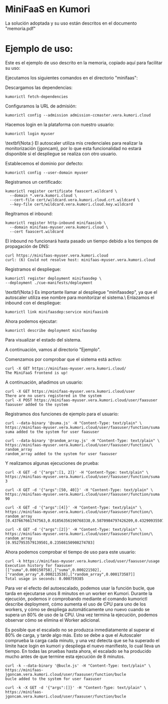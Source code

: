 # MiniFaaS en Kumori
La solución adoptada y su uso están descritos en el documento "memoria.pdf"

# Ejemplo de uso:
Este es el ejemplo de uso descrito en la memoria, copiado aquí para facilitar su uso:

Ejecutamos los siguientes comandos en el directorio "minifaas":

Descargamos las dependencias:

```kumorictl fetch-dependencies```

Configuramos la URL de admisión:

```kumorictl config --admission admission-ccmaster.vera.kumori.cloud```

Hacemos login en la plataforma con nuestro usuario:

```kumorictl login myuser```

\textbf{Nota:} El autoscaler utiliza mis credenciales para realizar la monitorización (jgoncam), por lo que esta funcionalidad no estará disponible si el despliegue se realiza con otro usuario.

Establecemos el dominio por defecto:

```kumorictl config --user-domain myuser```

Registramos un certificado:

```
kumorictl register certificate faascert.wildcard \
  --domain *.vera.kumori.cloud \
  --cert-file cert/wildcard.vera.kumori.cloud.crt.wildcard \
  --key-file cert/wildcard.vera.kumori.cloud.key.wildcard
  ```
  
Regitramos el inbound:

```
kumorictl register http-inbound minifaasinb \
  --domain minifaas-myuser.vera.kumori.cloud \
  --cert faascert.wildcard
  ```
  
El inbound no funcionará hasta pasado un tiempo debido a los tiempos de propagación de DNS:

```
curl https://minifaas-myuser.vera.kumori.cloud
curl: (6) Could not resolve host: minifaas-myuser.vera.kumori.cloud
```

Registramos el despliegue:

```
kumorictl register deployment minifaasdep \
--deployment ./cue-manifests/deployment
```

\textbf{Nota:} Es importante llamar al despliegue "minifaasdep", ya que el autoscaler utiliza ese nombre para monitorizar el sistema.\\
Enlazamos el inbound con el despliegue:

```kumorictl link minifaasdep:service minifaasinb```

Ahora podemos ejecutar:

```kumorictl describe deployment minifaasdep```

Para visualizar el estado del sistema.

A continuación, vamos al directorio "Ejemplo".

Comenzamos por comprobar que el sistema está activo:

```
curl -X GET https://minifaas-myuser.vera.kumori.cloud/
The MiniFaaS frontend is up!
```

A continuación, añadimos un usuario:

```
curl -X GET https://minifaas-myuser.vera.kumori.cloud/user
There are no users registered in the system
curl -X POST https://minifaas-myuser.vera.kumori.cloud/user/faasuser
faasuser added to the system
```

Registramos dos funciones de ejemplo para el usuario:

```
curl --data-binary '@suma.js' -H "Content-Type: text/plain" \
https://minifaas-myuser.vera.kumori.cloud/user/faasuser/function/suma
suma added to the system for user faasuser

curl --data-binary '@random_array.js' -H "Content-Type: text/plain" \
https://minifaas-myuser.vera.kumori.cloud/user/faasuser/function/\
random_array
random_array added to the system for user faasuser
```

Y realizamos algunas ejecuciones de prueba:

```
curl -X GET -d '{"args":[1, 2]}' -H "Content-Type: text/plain" \
https://minifaas-myuser.vera.kumori.cloud/user/faasuser/function/suma
3

curl -X GET -d '{"args":[50, 40]}' -H "Content-Type: text/plain" \
https://minifaas-myuser.vera.kumori.cloud/user/faasuser/function/suma
90

curl -X GET -d '{"args":[4]}' -H "Content-Type: text/plain" \
https://minifaas-myuser.vera.kumori.cloud/user/faasuser/function/\
random_array
[0.437667661747563,0.01856356190768338,0.5870984797426209,0.4329093550785834]

curl -X GET -d '{"args":[2]}' -H "Content-Type: text/plain" \
https://minifaas-myuser.vera.kumori.cloud/user/faasuser/function/\
random_array
[0.9527953579139501,0.23508150908274783]
```

Ahora podemos comprobar el tiempo de uso para este usuario:

```
curl -k https://minifaas-myuser.vera.kumori.cloud/user/faasuser/usage
Execution history for faasuser
[["suma",0.000150758],["suma",0.000221502],
["random_array",0.000213538],["random_array",0.000173587]]
Total usage in seconds: 0.000759385
```

Para ver el efecto del autoescalado, podemos usar la función bucle, que tarda en ejecutarse unos 8 minutos en un worker en Kumori. Durante la ejecución, podemos ir comprobando mediante el comando kumorictl describe deployment, cómo aumenta el uso de CPU para uno de los workers, y cómo se despliega automáticamente uno nuevo cuando se supera un 80\% de uso de la CPU. Una vez termina la ejecución, podemos observar cómo se elimina el Worker adicional.

Es posible que el escalado no se produzca inmediatamente al superar el 80\% de carga, y tarde algo más. Esto se debe a que el Autoscaler comprueba la carga cada minuto, y una vez detecta que se ha superado el límite hace login en kumori y despliega el nuevo manifiesto, lo cual lleva un tiempo. En todas las pruebas hasta ahora, el escalado se ha producido mucho antes de que termine esta ejecución de 8 minutos.

```
curl -k --data-binary '@bucle.js' -H "Content-Type: text/plain" \
https://minifaas-jgoncam.vera.kumori.cloud/user/faasuser/function/bucle
bucle added to the system for user faasuser

curl -k -X GET -d '{"args":[]}' -H "Content-Type: text/plain" \
https://minifaas-jgoncam.vera.kumori.cloud/user/faasuser/function/bucle
```
